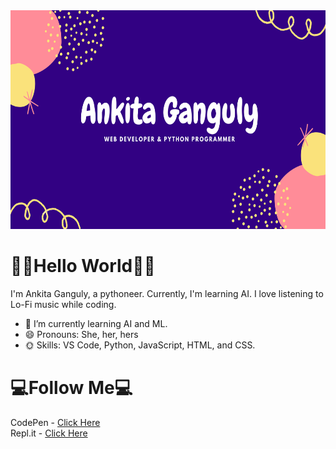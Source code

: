 <img src="readme_header.png" margin-left="100px" width="700px" height="350px">

<h1> <b>👋🏻Hello World👋🏻</b> </h1>

I'm Ankita Ganguly, a pythoneer. Currently, I'm learning AI. I love listening to Lo-Fi music while coding.

- 🌱 I’m currently learning AI and ML.
- 😄 Pronouns: She, her, hers
- 🌞 Skills: VS Code, Python, JavaScript, HTML, and CSS. 

<h1> <b> 💻Follow Me💻 </b> </h1>
CodePen - <a href= "https://codepen.io/i_am_kita" target="_blank"> Click Here </a>
<br>
Repl.it - <a href= "https://repl.it/@iamkita" target="_blank"> Click Here </a>
